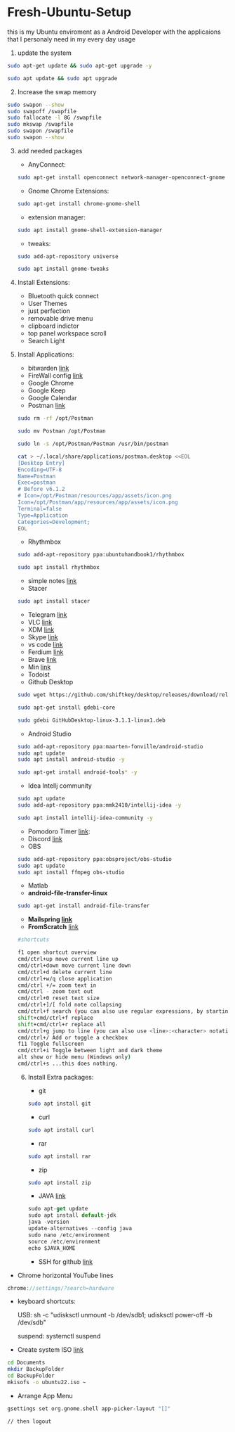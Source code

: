# Fresh-Ubuntu-Setup

this is my Ubuntu enviroment as a Android Developer with the applicaions
that I personaly need in my every day usage 

1. update the system

```bash
sudo apt-get update && sudo apt-get upgrade -y

sudo apt update && sudo apt upgrade
```

2. Increase the swap memory

```bash
sudo swapon --show
sudo swapoff /swapfile
sudo fallocate -l 8G /swapfile
sudo mkswap /swapfile
sudo swapon /swapfile
sudo swapon --show
```

3. add needed packages
    - AnyConnect:
    
    ```bash
    sudo apt-get install openconnect network-manager-openconnect-gnome
    ```
    
    - Gnome Chrome Extensions:
    
    ```bash
    sudo apt-get install chrome-gnome-shell
    ```
    
    - extension manager:
    
    ```bash
    sudo apt install gnome-shell-extension-manager
    ```
    
    - tweaks:
    
    ```bash
    sudo add-apt-repository universe
    
    sudo apt install gnome-tweaks
    ```
    

4. Install Extensions:
    - Bluetooth quick connect
    - User Themes
    - just perfection
    - removable drive menu
    - clipboard indictor
    - top panel workspace scroll
    - Search Light

5. Install Applications:
    - bitwarden [link](https://vault.bitwarden.com/download/?app=desktop&platform=linux&variant=deb)
    - FireWall config [link](https://costales.github.io/projects/gufw/)
    - Google Chrome
    - Google Keep
    - Google Calendar
    - Postman [link](https://dl.pstmn.io/download/latest/linux_64)
    
    ```bash
    sudo rm -rf /opt/Postman
    
    sudo mv Postman /opt/Postman
    
    sudo ln -s /opt/Postman/Postman /usr/bin/postman
    
    cat > ~/.local/share/applications/postman.desktop <<EOL
    [Desktop Entry]
    Encoding=UTF-8
    Name=Postman
    Exec=postman
    # Before v6.1.2
    # Icon=/opt/Postman/resources/app/assets/icon.png
    Icon=/opt/Postman/app/resources/app/assets/icon.png
    Terminal=false
    Type=Application
    Categories=Development;
    EOL
    ```
    
    - Rhythmbox
    
    ```bash
    sudo add-apt-repository ppa:ubuntuhandbook1/rhythmbox
    
    sudo apt install rhythmbox
    ```
    
    - simple notes [link](https://github.com/Automattic/simplenote-electron/releases/download/v2.21.0/Simplenote-linux-2.21.0-amd64.deb)
    - Stacer
    
    ```bash
    sudo apt install stacer
    ```
    
    - Telegram [link](https://telegram.org/dl/desktop/linux)
    - VLC [link](apt://vlc)
    - XDM [link](https://github.com/subhra74/xdm/releases/download/7.2.11/xdm-setup-7.2.11.tar.xz)
    - Skype [link](https://go.skype.com/skypeforlinux-64.deb)
    - vs code [link](https://az764295.vo.msecnd.net/stable/92da9481c0904c6adfe372c12da3b7748d74bdcb/code_1.76.0-1677667493_amd64.deb)
    - Ferdium [link](https://objects.githubusercontent.com/github-production-release-asset-2e65be/481432086/558d5a8c-e448-4bd4-afa4-b4667fe10ddd?X-Amz-Algorithm=AWS4-HMAC-SHA256&X-Amz-Credential=AKIAIWNJYAX4CSVEH53A%2F20230306%2Fus-east-1%2Fs3%2Faws4_request&X-Amz-Date=20230306T050907Z&X-Amz-Expires=300&X-Amz-Signature=350a6bd08064befe4a96b67ca5317716dbbeea6b9aab456b36cf396f37e7fdc2&X-Amz-SignedHeaders=host&actor_id=0&key_id=0&repo_id=481432086&response-content-disposition=attachment%3B%20filename%3DFerdium-linux-6.2.4-amd64.deb&response-content-type=application%2Foctet-stream)
    - Brave [link](https://brave.com/linux/#debian-ubuntu-mint)
    - Min [link](https://github.com/minbrowser/min/releases/download/v1.27.0/min-1.27.0-amd64.deb)
    - Todoist
    - Github Desktop
    
    ```bash
    sudo wget https://github.com/shiftkey/desktop/releases/download/release-3.1.1-linux1/GitHubDesktop-linux-3.1.1-linux1.deb
    
    sudo apt-get install gdebi-core
    
    sudo gdebi GitHubDesktop-linux-3.1.1-linux1.deb
    ```
    
    - Android Studio
    
    ```bash
    sudo add-apt-repository ppa:maarten-fonville/android-studio
    sudo apt update
    sudo apt install android-studio -y
    
    sudo apt-get install android-tools* -y
    ```
    
    - Idea Intellj community
    
    ```bash
    sudo apt update
    sudo add-apt-repository ppa:mmk2410/intellij-idea -y
    
    sudo apt install intellij-idea-community -y
    ```
    
    - Pomodoro Timer [link](https://github.com/roldanjr/pomatez/releases/download/v1.2.2/Pomatez-v1.2.2-linux.deb):
    - Discord [link](https://discord.com/api/download?platform=linux&format=deb)
    - OBS
    
    ```bash
    sudo add-apt-repository ppa:obsproject/obs-studio
    sudo apt update
    sudo apt install ffmpeg obs-studio
    ```
    
    - Matlab
    - **android-file-transfer-linux**
    
    ```bash
    sudo apt-get install android-file-transfer
    ```
    
    - **Mailspring [link](https://updates.getmailspring.com/download?platform=linuxDeb)**
    - **FromScratch**  [link](https://github.com/Kilian/fromscratch/releases/download/v1.4.3/FromScratch_1.4.3_amd64.deb)
    
    ```bash
    #shortcuts
    
    f1 open shortcut overview
    cmd/ctrl+up move current line up
    cmd/ctrl+down move current line down
    cmd/ctrl+d delete current line
    cmd/ctrl+w/q close application
    cmd/ctrl +/= zoom text in
    cmd/ctrl - zoom text out
    cmd/ctrl+0 reset text size
    cmd/ctrl+]/[ fold note collapsing
    cmd/ctrl+f search (you can also use regular expressions, by starting and ending with a /)
    shift+cmd/ctrl+f replace
    shift+cmd/ctrl+r replace all
    cmd/ctrl+g jump to line (you can also use <line>:<character> notation, or go relative lines with +<line> and -<line>)
    cmd/ctrl+/ Add or toggle a checkbox
    f11 Toggle fullscreen
    cmd/ctrl+i Toggle between light and dark theme
    alt show or hide menu (Windows only)
    cmd/ctrl+s ...this does nothing.
    ```
    
    6. Install Extra packages:
        - git
        
        ```bash
        sudo apt install git
        ```
        
        - curl
        
        ```bash
        sudo apt install curl
        ```
        
        - rar
        
        ```bash
        sudo apt install rar
        ```
        
        - zip
        
        ```bash
        sudo apt install zip
        ```
        
        - JAVA  [link](https://www.theserverside.com/blog/Coffee-Talk-Java-News-Stories-and-Opinions/How-do-I-install-Java-on-Ubuntu)
        
        ```jsx
        sudo apt-get update
        sudo apt install default-jdk
        java -version
        update-alternatives --config java
        sudo nano /etc/environment
        source /etc/environment
        echo $JAVA_HOME
        ```
        
        - SSH for github [link](https://docs.github.com/en/authentication/connecting-to-github-with-ssh/generating-a-new-ssh-key-and-adding-it-to-the-ssh-agent)
        
        
- Chrome horizontal YouTube lines

 

```jsx
chrome://settings/?search=hardware
```

- keyboard shortcuts:
    
    USB: sh -c "udisksctl unmount -b /dev/sdb1; udisksctl power-off -b /dev/sdb"
    
    suspend: systemctl suspend
    
- Create system ISO [link](https://itslinuxfoss.com/how-to-create-an-iso-from-current-installation-in-ubuntu-22-04/)

```bash
cd Documents
mkdir BackupFolder
cd BackupFolder
mkisofs -o ubuntu22.iso ~

```

- Arrange App Menu

```bash
gsettings set org.gnome.shell app-picker-layout "[]"

// then logout
```
